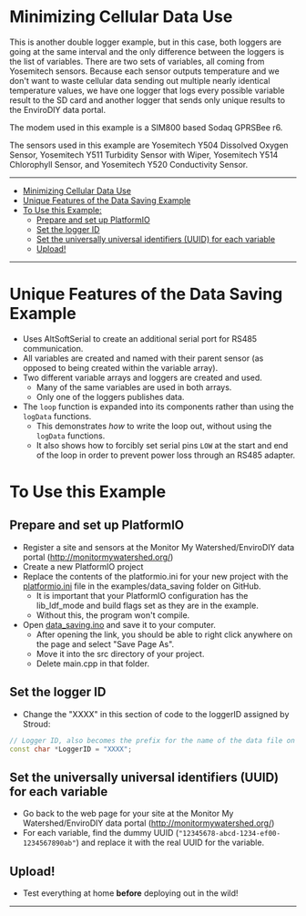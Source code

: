 # Minimizing Cellular Data Use <!-- {#example_data_saving} -->

This is another double logger example, but in this case, both loggers are going at the same interval and the only difference between the loggers is the list of variables.
There are two sets of variables, all coming from Yosemitech sensors.
Because each sensor outputs temperature and we don't want to waste cellular data sending out multiple nearly identical temperature values, we have one logger that logs every possible variable result to the SD card and another logger that sends only unique results to the EnviroDIY data portal.

The modem used in this example is a SIM800 based Sodaq GPRSBee r6.

The sensors used in this example are Yosemitech Y504 Dissolved Oxygen Sensor, Yosemitech Y511 Turbidity Sensor with Wiper, Yosemitech Y514 Chlorophyll Sensor, and Yosemitech Y520 Conductivity Sensor.

_______

[//]: # ( @tableofcontents )

[//]: # ( Start GitHub Only )
- [Minimizing Cellular Data Use](#minimizing-cellular-data-use)
- [Unique Features of the Data Saving Example](#unique-features-of-the-data-saving-example)
- [To Use this Example:](#to-use-this-example)
  - [Prepare and set up PlatformIO](#prepare-and-set-up-platformio)
  - [Set the logger ID](#set-the-logger-id)
  - [Set the universally universal identifiers (UUID) for each variable](#set-the-universally-universal-identifiers-uuid-for-each-variable)
  - [Upload!](#upload)

[//]: # ( End GitHub Only )

_______

# Unique Features of the Data Saving Example <!-- {#example_data_saving_unique} -->
- Uses AltSoftSerial to create an additional serial port for RS485 communication.
- All variables are created and named with their parent sensor (as opposed to being created within the variable array).
- Two different variable arrays and loggers are created and used.
  - Many of the same variables are used in both arrays.
  - Only one of the loggers publishes data.
- The `loop` function is expanded into its components rather than using the `logData` functions.
  - This demonstrates *how* to write the loop out, without using the `logData` functions.
  - It also shows how to forcibly set serial pins `LOW` at the start and end of the loop in order to prevent power loss through an RS485 adapter.

# To Use this Example <!-- {#example_data_saving_using} -->

## Prepare and set up PlatformIO <!-- {#example_data_saving_pio} -->
- Register a site and sensors at the Monitor My Watershed/EnviroDIY data portal (http://monitormywatershed.org/)
- Create a new PlatformIO project
- Replace the contents of the platformio.ini for your new project with the [platformio.ini](https://raw.githubusercontent.com/EnviroDIY/ModularSensors/master/examples/data_saving/platformio.ini) file in the examples/data_saving folder on GitHub.
    - It is important that your PlatformIO configuration has the lib_ldf_mode and build flags set as they are in the example.
    - Without this, the program won't compile.
- Open [data_saving.ino](https://raw.githubusercontent.com/EnviroDIY/ModularSensors/master/examples/data_saving/data_saving.ino) and save it to your computer.
    - After opening the link, you should be able to right click anywhere on the page and select "Save Page As".
    - Move it into the src directory of your project.
    - Delete main.cpp in that folder.

## Set the logger ID <!-- {#example_data_saving_logger_id} -->
- Change the "XXXX" in this section of code to the loggerID assigned by Stroud:

```cpp
// Logger ID, also becomes the prefix for the name of the data file on SD card
const char *LoggerID = "XXXX";
```

## Set the universally universal identifiers (UUID) for each variable <!-- {#example_data_saving_uuids} -->
- Go back to the web page for your site at the Monitor My Watershed/EnviroDIY data portal (http://monitormywatershed.org/)
- For each variable, find the dummy UUID (`"12345678-abcd-1234-ef00-1234567890ab"`) and replace it with the real UUID for the variable.

## Upload! <!-- {#example_data_saving_upload} -->
- Test everything at home **before** deploying out in the wild!

_______


[//]: # ( @section example_data_saving_pio_config PlatformIO Configuration )

[//]: # ( @include{lineno} data_saving/platformio.ini )

[//]: # ( @section example_data_saving_code The Complete Code )

[//]: # ( @include{lineno} data_saving/data_saving.ino )
